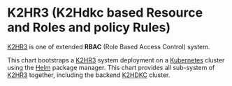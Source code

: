 # K2HR3 (K2Hdkc based Resource and Roles and policy Rules)

[K2HR3](https://k2hr3.antpick.ax/) is one of extended **RBAC** (Role Based Access Control) system.

This chart bootstraps a [K2HR3](https://k2hr3.antpick.ax/) system deployment on a [Kubernetes](http://kubernetes.io) cluster using the [Helm](https://helm.sh) package manager. This chart provides all sub-system of [K2HR3](https://k2hr3.antpick.ax/) together, including the backend [K2HDKC](https://k2hdkc.antpick.ax/) cluster.

